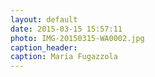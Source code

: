 ```yaml
---
layout: default
date: 2015-03-15 15:57:11
photo: IMG-20150315-WA0002.jpg
caption_header:  
caption: Maria Fugazzola
---
```

